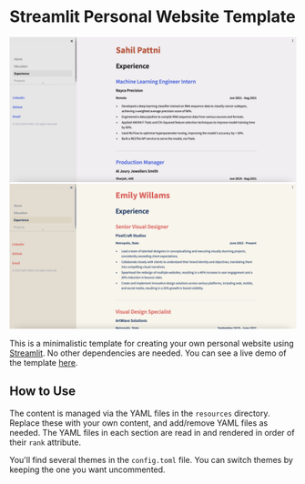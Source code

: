 # Streamlit Personal Website Template

![screenshot](resources/images/sahil_screenshot.png)
![screenshot](resources/images/emily_screenshot.png)

This is a minimalistic template for creating your own personal website using [Streamlit](https://streamlit.io/). No other dependencies are needed. You can see a live demo of the template [here](https://sahilpattni.streamlit.app).

## How to Use
The content is managed via the YAML files in the `resources` directory. Replace these with your own content, and add/remove YAML files as needed. 
The YAML files in each section are read in and rendered in order of their `rank` attribute.

You'll find several themes in the `config.toml` file. You can switch themes by keeping the one you want uncommented.